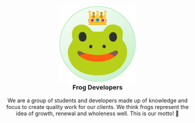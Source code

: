 <h3 align="center">
	<img src="assets\readme.png" width="200" alt="Logo"/><br/>
	Frog Developers
</h3>

<p align="center">
    We are a group of students and developers made up of knowledge and focus to create quality work for our clients. We think frogs represent the idea of growth, renewal and wholeness well. This is our motto! 🐸
</p>